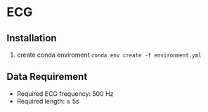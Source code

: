 # ECG



## Installation
1. create conda enviroment `conda env create -f environment.yml`

## Data Requirement
* Required ECG frequency: 500 Hz
* Required length: ≥ 5s
